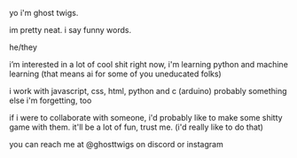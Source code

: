 yo i'm ghost twigs.

im pretty neat.
i say funny words.

he/they

i’m interested in a lot of cool shit
right now, i'm learning python and machine learning (that means ai for some of you uneducated folks)

i work with javascript, css, html, python and c (arduino)
probably something else i'm forgetting, too

if i were to collaborate with someone, i'd probably like to make some shitty game with them.
it'll be a lot of fun, trust me. (i'd really like to do that)

you can reach me at @ghosttwigs on discord or instagram

<!---
ghosttwigs/ghosttwigs is a ✨ special ✨ repository because its `README.md` (this file) appears on your GitHub profile.
You can click the Preview link to take a look at your changes.
--->
